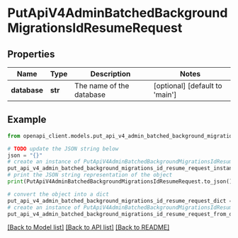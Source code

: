 # PutApiV4AdminBatchedBackgroundMigrationsIdResumeRequest


## Properties

Name | Type | Description | Notes
------------ | ------------- | ------------- | -------------
**database** | **str** | The name of the database | [optional] [default to 'main']

## Example

```python
from openapi_client.models.put_api_v4_admin_batched_background_migrations_id_resume_request import PutApiV4AdminBatchedBackgroundMigrationsIdResumeRequest

# TODO update the JSON string below
json = "{}"
# create an instance of PutApiV4AdminBatchedBackgroundMigrationsIdResumeRequest from a JSON string
put_api_v4_admin_batched_background_migrations_id_resume_request_instance = PutApiV4AdminBatchedBackgroundMigrationsIdResumeRequest.from_json(json)
# print the JSON string representation of the object
print(PutApiV4AdminBatchedBackgroundMigrationsIdResumeRequest.to_json())

# convert the object into a dict
put_api_v4_admin_batched_background_migrations_id_resume_request_dict = put_api_v4_admin_batched_background_migrations_id_resume_request_instance.to_dict()
# create an instance of PutApiV4AdminBatchedBackgroundMigrationsIdResumeRequest from a dict
put_api_v4_admin_batched_background_migrations_id_resume_request_from_dict = PutApiV4AdminBatchedBackgroundMigrationsIdResumeRequest.from_dict(put_api_v4_admin_batched_background_migrations_id_resume_request_dict)
```
[[Back to Model list]](../README.md#documentation-for-models) [[Back to API list]](../README.md#documentation-for-api-endpoints) [[Back to README]](../README.md)


